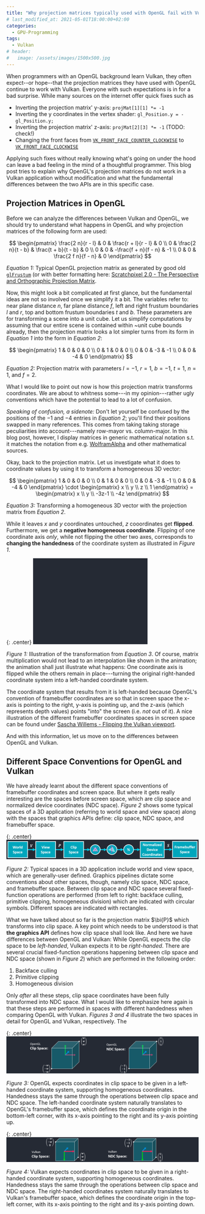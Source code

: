 ```yaml
---
title: "Why projection matrices typically used with OpenGL fail with Vulkan"
# last_modified_at: 2021-05-01T18:00:00+02:00
categories:
  - GPU-Programming
tags:
  - Vulkan
# header:
#   image: /assets/images/1500x500.jpg
---
```


When programmers with an OpenGL background learn Vulkan, they often expect--or hope--that the projection matrices they have used with OpenGL continue to work with Vulkan. Everyone with such expectations is in for a bad surprise. While many sources on the internet offer quick fixes such as

- Inverting the projection matrix' y-axis: `projMat[1][1] *= -1`
- Inverting the y coordinates in the vertex shader: `gl_Position.y = -gl_Position.y;`
- Inverting the projection matrix' z-axis: `projMat[2][3] *= -1` (TODO: check!)
- Changing the front faces from [`VK_FRONT_FACE_COUNTER_CLOCKWISE`](https://www.khronos.org/registry/vulkan/specs/1.2-extensions/man/html/VkFrontFace.html) to [`VK_FRONT_FACE_CLOCKWISE`](https://www.khronos.org/registry/vulkan/specs/1.2-extensions/man/html/VkFrontFace.html)

Applying such fixes without really knowing what's going on under the hood can leave a bad feeling in the mind of a thoughtful programmer. This blog post tries to explain why OpenGL's projection matrices do not work in a Vulkan application without modification and what the fundamental differences between the two APIs are in this specific case.

## Projection Matrices in OpenGL

Before we can analyze the differences between Vulkan and OpenGL, we should try to understand what happens in OpenGL and why projection matrices of the following form are used:

$$ \begin{pmatrix}
\frac{2 n}{r - l} & 0 & \frac{r + l}{r - l} & 0 \\
0 & \frac{2 n}{t - b} & \frac{t + b}{t - b} & 0 \\
0 & 0 & -\frac{f + n}{f - n} & -1 \\
0 & 0 & \frac{2 f n}{f - n} & 0 
\end{pmatrix} $$      

_Equation 1:_ Typical OpenGL projection matrix as generated by good old [`glFrustum`](https://www.khronos.org/registry/OpenGL-Refpages/gl2.1/xhtml/glFrustum.xml) (or with better formatting here: [Scratchpixel 2.0 - The Perspective and Orthographic Projection Matrix](https://www.scratchapixel.com/lessons/3d-basic-rendering/perspective-and-orthographic-projection-matrix/opengl-perspective-projection-matrix). 

Now, this might look a bit complicated at first glance, but the fundamental ideas are not so involved once we simplify it a bit. The variables refer to: near plane distance $n$, far plane distance $f$, left and right frustum boundaries $l$ and $r$, top and bottom frustum boundaries $t$ and $b$. These parameters are for transforming a scene into a unit cube. Let us simplify computations by assuming that our entire scene is contained within ~unit cube bounds already, then the projection matrix looks a lot simpler turns from its form in _Equation 1_ into the form in _Equation 2_:

$$ \begin{pmatrix}
1 & 0 & 0 & 0 \\
0 & 1 & 0 & 0 \\
0 & 0 & -3 & -1 \\
0 & 0 & -4 & 0 
\end{pmatrix} $$          

_Equation 2:_ Projection matrix with parameters $l = -1$, $r = 1$, $b = -1$, $t = 1$, $n = 1$, and $f = 2$.

What I would like to point out now is how this projection matrix transforms coordinates. We are about to whitness some---in my opinion---rather ugly conventions which have the potential to lead to a lot of confusion. 

_Speaking of confusion, a sidenote:_ Don't let yourself be confused by the positions of the $-1$ and $-4$ entries in _Equation 2_; you'll find their positions swapped in many references. This comes from taking taking storage peculiarities into account---namely row-mayor vs. column-major. In this blog post, however, I display matrices in generic mathematical notation s.t. it matches the notation from e.g. [WolframAlpha](https://www.wolframalpha.com/input/?i=%7B%7B1%2C+0%2C+0%2C+0%7D%2C+%7B0%2C+1%2C+0%2C+0%7D%2C+%7B0%2C+0%2C+-3%2C+-1%7D%2C+%7B0%2C+0%2C+-4%2C+0%7D%7D+.+%7B%7Bx%7D%2C+%7By%7D%2C+%7Bz%7D%2C+%7B1%7D%7D) and other mathematical sources.

Okay, back to the projection matrix. Let us investigate what it does to coordinate values by using it to transform a homogeneous 3D vector:

$$ \begin{pmatrix}
1 & 0 & 0 & 0 \\
0 & 1 & 0 & 0 \\
0 & 0 & -3 & -1 \\
0 & 0 & -4 & 0 
\end{pmatrix}            \cdot 
\begin{pmatrix}
x \\
y \\
z \\
1 \end{pmatrix}            = 
\begin{pmatrix}
x \\
y \\
-3z-1 \\
-4z  
\end{pmatrix} $$         

_Equation 3:_ Transforming a homogeneous 3D vector with the projection matrix from _Equation 2_.

While it leaves $x$ and $y$ coordinates untouched, $z$ cooordinates get **flipped**. Furthermore, we get a **negative homogeneous coordinate**. 
Flipping of one coordinate axis _only_, while not flipping the other two axes, corresponds to **changing the handedness** of the coordinate system as illustrated in _Figure 1_.

{: .center}
[![Flipping the z-axis only](/assets/images/inv-z-fade.gif)](/assets/images/inv-z-fade.gif)

_Figure 1:_ Illustration of the transformation from _Equation 3_. Of course, matrix multiplication would not lead to an interpolation like shown in the animation; the animation shall just illustrate what happens: One coordinate axis is flipped while the others remain in place---turning the original right-handed coordinate system into a left-handed coordinate system.

The coordinate system that results from it is left-handed because OpenGL's convention of framebuffer coordinates are so that in screen space the x-axis is pointing to the right, y-axis is pointing up, and the z-axis (which represents depth values) points "into" the screen (i.e. _not_ out of it). A nice illustration of the different framebuffer coordinates spaces in screen space can be found under [Sascha Willems - Flipping the Vulkan viewport](https://www.saschawillems.de/blog/2019/03/29/flipping-the-vulkan-viewport/). 

And with this information, let us move on to the differences between OpenGL and Vulkan.

## Different Space Conventions for OpenGL and Vulkan

We have already learnt about the different space conventions of framebuffer coordinates and screen space. But where it gets really interesting are the spaces before screen space, which are clip space and normalized device coordinates (NDC space). _Figure 2_ shows some typical spaces of a 3D application (referring to world space and view space) along with the spaces that graphics APIs define: clip space, NDC space, and framebuffer space.

{: .center}
[![Graphics pipeline, different spaces and operations](/assets/images/different_spaces_and_ops.png)](/assets/images/different_spaces_and_ops.png)

_Figure 2:_ Typical spaces in a 3D application include world and view space, which are generally-user defined. Graphics pipelines dictate some conventions about other spaces, though, namely clip space, NDC space, and framebuffer space. Between clip space and NDC space several fixed-function operations are performed (from left to right: backface culling, primitive clipping, homogeneous division) which are indicated with circular symbols. Different spaces are indicated with rectangles.

What we have talked about so far is the projection matrix $\bi{P}$ which transforms into clip space. A key point which needs to be understood is that **the graphics API** defines how clip space shall look like. And here we have differences between OpenGL and Vulkan: While OpenGL expects the clip space to be _left-handed_, Vulkan expects it to be _right-handed_. There are several crucial fixed-function operations happening between clip space and NDC space (shown in _Figure 2_) which are performed in the following order:

1. Backface culling
2. Primitive clipping
3. Homogeneous division

Only _after_ all these steps, clip space coordinates have been fully transformed into NDC space. What I would like to emphasize here again is that these steps are performed in spaces with different handedness when comparing OpenGL with Vulkan. _Figures 3 and 4_ illustrate the two spaces in detail for OpenGL and Vulkan, respectively. The

{: .center}
[![Clip Space and Normalized Device Coordinates details in OpenGL](/assets/images/clip_cube_ndc_cube_opengl.png)](/assets/images/clip_cube_ndc_cube_opengl.png)

_Figure 3:_ OpenGL expects coordinates in clip space to be given in a left-handed coordinate system, supporting homogeneous coordinates. Handedness stays the same through the operations between clip space and NDC space. The left-handed coordinate system naturally translates to OpenGL's framebuffer space, which defines the coordinate origin in the bottom-left corner, with its x-axis pointing to the right and its y-axis pointing up.

{: .center}
[![Clip Space and Normalized Device Coordinates details in Vulkan](/assets/images/clip_cube_ndc_cube_vulkan.png)](/assets/images/clip_cube_ndc_cube_vulkan.png)

_Figure 4:_ Vulkan expects coordinates in clip space to be given in a right-handed coordinate system, supporting homogeneous coordinates. Handedness stays the same through the operations between clip space and NDC space. The right-handed coordinates system naturally translates to Vulkan's framebuffer space, which defines the coordinate origin in the top-left corner, with its x-axis pointing to the right and its y-axis pointing down.


